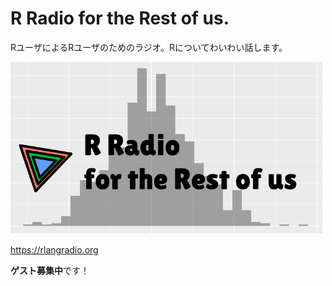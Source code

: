 # R Radio for the Rest of us.

RユーザによるRユーザのためのラジオ。Rについてわいわい話します。

<img src="images/header.png" width="500px" />

https://rlangradio.org

**ゲスト募集中**です！
